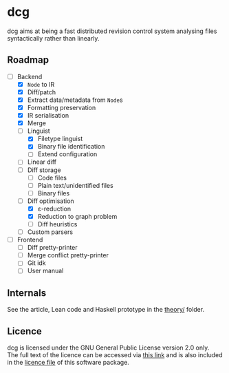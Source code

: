 dcg
===

dcg aims at being a fast distributed revision control system
analysing files syntactically rather than linearly.

Roadmap
-------

- [ ] Backend
  - [x] `Node` to IR
  - [x] Diff/patch
  - [x] Extract data/metadata from `Node`s
  - [x] Formatting preservation
  - [x] IR serialisation
  - [x] Merge
  - [ ] Linguist
    - [x] Filetype linguist
	- [x] Binary file identification
	- [ ] Extend configuration
  - [ ] Linear diff
  - [ ] Diff storage
	- [ ] Code files
	- [ ] Plain text/unidentified files
	- [ ] Binary files
  - [ ] Diff optimisation
	- [x] ε-reduction
	- [x] Reduction to graph problem
	- [ ] Diff heuristics
  - [ ] Custom parsers
- [ ] Frontend
  - [ ] Diff pretty-printer
  - [ ] Merge conflict pretty-printer
  - [ ] Git idk
  - [ ] User manual

Internals
---------

See the article, Lean code and Haskell prototype in the
[theory/](./theory/) folder.

Licence
-------

dcg is licensed under the GNU General Public License version 2.0 only.  
The full text of the licence can be accessed via [this link](https://www.gnu.org/licenses/old-licenses/gpl-2.0.txt)
and is also included in the [licence file](./COPYING) of this software package.
